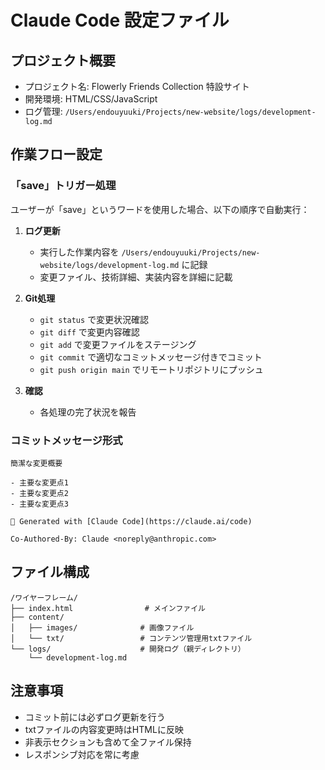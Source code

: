 # Claude Code 設定ファイル

## プロジェクト概要
- プロジェクト名: Flowerly Friends Collection 特設サイト
- 開発環境: HTML/CSS/JavaScript
- ログ管理: `/Users/endouyuuki/Projects/new-website/logs/development-log.md`

## 作業フロー設定

### 「save」トリガー処理
ユーザーが「save」というワードを使用した場合、以下の順序で自動実行：

1. **ログ更新**
   - 実行した作業内容を `/Users/endouyuuki/Projects/new-website/logs/development-log.md` に記録
   - 変更ファイル、技術詳細、実装内容を詳細に記載

2. **Git処理**
   - `git status` で変更状況確認
   - `git diff` で変更内容確認
   - `git add` で変更ファイルをステージング
   - `git commit` で適切なコミットメッセージ付きでコミット
   - `git push origin main` でリモートリポジトリにプッシュ

3. **確認**
   - 各処理の完了状況を報告

### コミットメッセージ形式
```
簡潔な変更概要

- 主要な変更点1
- 主要な変更点2
- 主要な変更点3

🤖 Generated with [Claude Code](https://claude.ai/code)

Co-Authored-By: Claude <noreply@anthropic.com>
```

## ファイル構成
```
/ワイヤーフレーム/
├── index.html                # メインファイル
├── content/
│   ├── images/              # 画像ファイル
│   └── txt/                 # コンテンツ管理用txtファイル
└── logs/                    # 開発ログ（親ディレクトリ）
    └── development-log.md
```

## 注意事項
- コミット前には必ずログ更新を行う
- txtファイルの内容変更時はHTMLに反映
- 非表示セクションも含めて全ファイル保持
- レスポンシブ対応を常に考慮